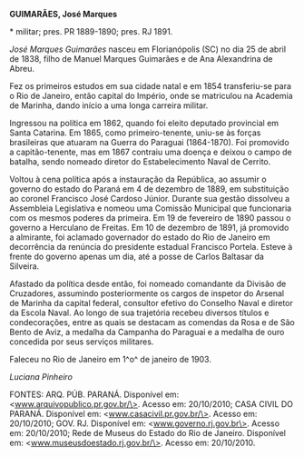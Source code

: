 **GUIMARÃES, José Marques**

\* militar; pres. PR 1889-1890; pres. RJ 1891.

*José Marques Guimarães* nasceu em Florianópolis (SC) no dia 25 de abril
de 1838, filho de Manuel Marques Guimarães e de Ana Alexandrina de
Abreu.

Fez os primeiros estudos em sua cidade natal e em 1854 transferiu-se
para o Rio de Janeiro, então capital do Império, onde se matriculou na
Academia de Marinha, dando início a uma longa carreira militar.

Ingressou na política em 1862, quando foi eleito deputado provincial em
Santa Catarina. Em 1865, como primeiro-tenente, uniu-se às forças
brasileiras que atuaram na Guerra do Paraguai (1864-1870). Foi promovido
a capitão-tenente, mas em 1867 contraiu uma doença e deixou o campo de
batalha, sendo nomeado diretor do Estabelecimento Naval de Cerrito.

Voltou à cena política após a instauração da República, ao assumir o
governo do estado do Paraná em 4 de dezembro de 1889, em substituição ao
coronel Francisco José Cardoso Júnior. Durante sua gestão dissolveu a
Assembleia Legislativa e nomeou uma Comissão Municipal que funcionaria
com os mesmos poderes da primeira. Em 19 de fevereiro de 1890 passou o
governo a Herculano de Freitas. Em 10 de dezembro de 1891, já promovido
a almirante, foi aclamado governador do estado do Rio de Janeiro em
decorrência da renúncia do presidente estadual Francisco Portela. Esteve
à frente do governo apenas um dia, até a posse de Carlos Baltasar da
Silveira.

Afastado da política desde então, foi nomeado comandante da Divisão de
Cruzadores, assumindo posteriormente os cargos de inspetor do Arsenal de
Marinha da capital federal, consultor efetivo do Conselho Naval e
diretor da Escola Naval. Ao longo de sua trajetória recebeu diversos
títulos e condecorações, entre as quais se destacam as comendas da Rosa
e de São Bento de Aviz, a medalha da Campanha do Paraguai e a medalha de
ouro concedida por seus serviços militares.

Faleceu no Rio de Janeiro em 1^o^ de janeiro de 1903.

*Luciana Pinheiro*

FONTES: ARQ. PÚB. PARANÁ. Disponível em:
\<www.arquivopublico.pr.gov.br/\>. Acesso em: 20/10/2010; CASA CIVIL DO
PARANÁ. Disponível em: \<www.casacivil.pr.gov.br/\>. Acesso em:
20/10/2010; GOV. RJ. Disponível em: \<www.governo.rj.gov.br\>. Acesso
em: 20/10/2010; Rede de Museus do Estado do Rio de Janeiro. Disponível
em: \<www.museusdoestado.rj.gov.br/\>. Acesso em: 20/10/2010.
